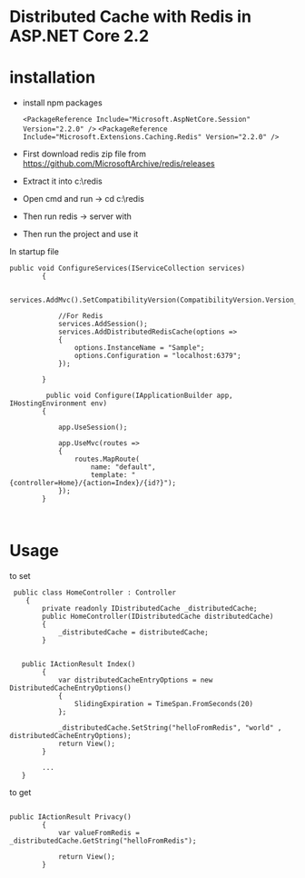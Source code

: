 # Distributed Cache with Redis in ASP.NET Core 2.2

# installation


* install npm packages 

    `<PackageReference Include="Microsoft.AspNetCore.Session" Version="2.2.0" />`
    `<PackageReference Include="Microsoft.Extensions.Caching.Redis" Version="2.2.0" />`


* First download redis zip file from https://github.com/MicrosoftArchive/redis/releases
* Extract it into c:\redis
* Open cmd and run -> cd c:\redis
* Then run redis   -> server with
* Then run the project and use it 


In startup file 

```
public void ConfigureServices(IServiceCollection services)
        {
            
            services.AddMvc().SetCompatibilityVersion(CompatibilityVersion.Version_2_2);

            //For Redis
            services.AddSession();
            services.AddDistributedRedisCache(options =>
            {
                options.InstanceName = "Sample";
                options.Configuration = "localhost:6379";
            });

        }
        
         public void Configure(IApplicationBuilder app, IHostingEnvironment env)
        {

            app.UseSession();

            app.UseMvc(routes =>
            {
                routes.MapRoute(
                    name: "default",
                    template: "{controller=Home}/{action=Index}/{id?}");
            });
        }
        
        
```


# Usage

to set 

```
 public class HomeController : Controller
    {
        private readonly IDistributedCache _distributedCache;
        public HomeController(IDistributedCache distributedCache)
        {
            _distributedCache = distributedCache;
        }

   
   public IActionResult Index()
        {
            var distributedCacheEntryOptions = new DistributedCacheEntryOptions()
            {
                SlidingExpiration = TimeSpan.FromSeconds(20)
            };

            _distributedCache.SetString("helloFromRedis", "world" , distributedCacheEntryOptions);
            return View();
        }
        
        ...
   }
```


to get 


```

public IActionResult Privacy()
        {
            var valueFromRedis = _distributedCache.GetString("helloFromRedis");

            return View();
        }
        
```


